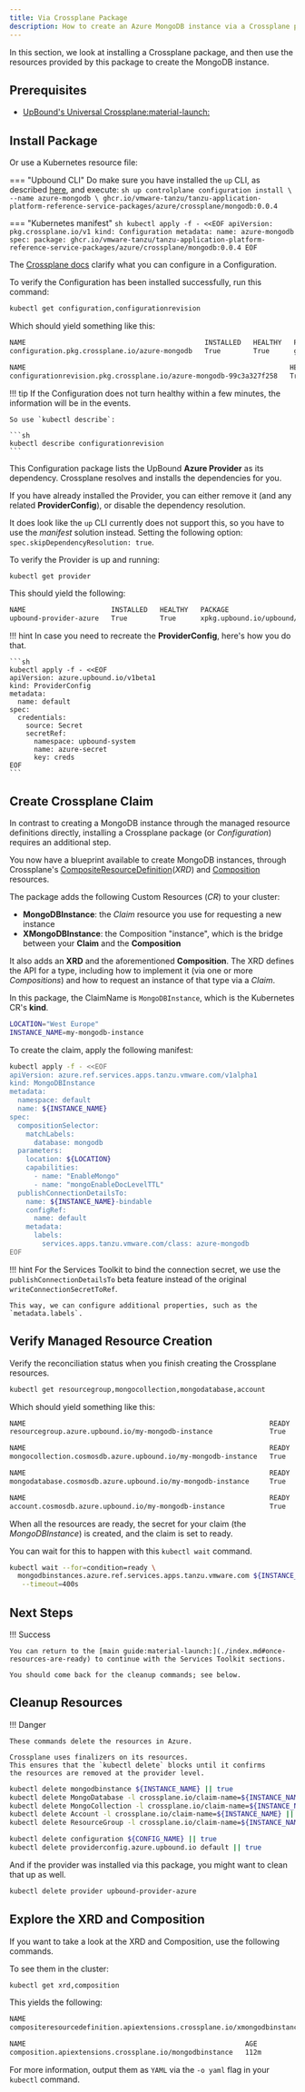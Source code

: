 ```yaml
---
title: Via Crossplane Package
description: How to create an Azure MongoDB instance via a Crossplane package
---
```


In this section, we look at installing a Crossplane package,
and then use the resources provided by this package to create the MongoDB instance.

## Prerequisites

* [UpBound's Universal Crossplane:material-launch:](../../../../../../crossplane/)

## Install Package

Or use a Kubernetes resource file:

=== "Upbound CLI"
    Do make sure you have installed the `up` CLI, as described [here](../../../../../../crossplane), and execute:
    ```sh
    up controlplane configuration install \
        --name azure-mongodb \
        ghcr.io/vmware-tanzu/tanzu-application-platform-reference-service-packages/azure/crossplane/mongodb:0.0.4
    ```

=== "Kubernetes manifest"
    ```sh
    kubectl apply -f - <<EOF
    apiVersion: pkg.crossplane.io/v1
    kind: Configuration
    metadata:
        name: azure-mongodb
    spec:
        package: ghcr.io/vmware-tanzu/tanzu-application-platform-reference-service-packages/azure/crossplane/mongodb:0.0.4
    EOF
    ```

The [Crossplane docs](https://crossplane.io/docs/v1.10/concepts/packages.html#specpackage) clarify what you can configure in a Configuration.

To verify the Configuration has been installed successfully, run this command:

```sh
kubectl get configuration,configurationrevision
```

Which should yield something like this:

```sh
NAME                                            INSTALLED   HEALTHY   PACKAGE                                                                                                            AGE
configuration.pkg.crossplane.io/azure-mongodb   True        True      ghcr.io/vmware-tanzu/tanzu-application-platform-reference-service-packages/azure/crossplane/mongodb:0.0.4          13m

NAME                                                                 HEALTHY   REVISION   IMAGE                                                                                                              STATE    DEP-FOUND   DEP-INSTALLED   AGE
configurationrevision.pkg.crossplane.io/azure-mongodb-99c3a327f258   True      1          ghcr.io/vmware-tanzu/tanzu-application-platform-reference-service-packages/azure/crossplane/mongodb:0.0.4          Active   1           1               13m
```

!!! tip
    If the Configuration does not turn healthy within a few minutes,
    the information will be in the events.
    
    So use `kubectl describe`:

    ```sh
    kubectl describe configurationrevision
    ```

This Configuration package lists the UpBound **Azure Provider** as its dependency.
Crossplane resolves and installs the dependencies for you.

If you have already installed the Provider, you can either remove it (and any related **ProviderConfig**),
or disable the dependency resolution.

It does look like the `up` CLI currently does not support this,
so you have to use the _manifest_ solution instead.
Setting the following option: `spec.skipDependencyResolution: true`.

To verify the Provider is up and running:

```sh
kubectl get provider
```

This should yield the following:

```sh
NAME                     INSTALLED   HEALTHY   PACKAGE                                          AGE
upbound-provider-azure   True        True      xpkg.upbound.io/upbound/provider-azure:v0.19.0   29m
```

!!! hint
    In case you need to recreate the **ProviderConfig**,
    here's how you do that.

    ```sh
    kubectl apply -f - <<EOF
    apiVersion: azure.upbound.io/v1beta1
    kind: ProviderConfig
    metadata:
      name: default
    spec:
      credentials:
        source: Secret
        secretRef:
          namespace: upbound-system
          name: azure-secret
          key: creds
    EOF
    ```

## Create Crossplane Claim

In contrast to creating a MongoDB instance through the managed resource definitions directly,
installing a Crossplane package (or _Configuration_) requires an additional step.

You now have a blueprint available to create MongoDB instances, through
Crossplane's [CompositeResourceDefinition](https://crossplane.io/docs/v1.10/concepts/composition.html#defining-composite-resources)(_XRD_)
and [Composition](https://crossplane.io/docs/v1.10/concepts/composition.html#configuring-composition) resources.

The package adds the following Custom Resources (_CR_) to your cluster:

* **MongoDBInstance**: the _Claim_ resource you use for requesting a new instance
* **XMongoDBInstance**: the Composition "instance", which is the bridge between your **Claim** and the **Composition**

It also adds an **XRD** and the aforementioned **Composition**.
The XRD defines the API for a type, including how to implement it (via one or more _Compositions_) and
how to request an instance of that type via a _Claim_.

In this package, the ClaimName is `MongoDBInstance`, which is the Kubernetes CR's **kind**.

```sh
LOCATION="West Europe"
INSTANCE_NAME=my-mongodb-instance
```

To create the claim, apply the following manifest:

```sh
kubectl apply -f - <<EOF
apiVersion: azure.ref.services.apps.tanzu.vmware.com/v1alpha1
kind: MongoDBInstance
metadata:
  namespace: default
  name: ${INSTANCE_NAME}
spec:
  compositionSelector:
    matchLabels:
      database: mongodb
  parameters:
    location: ${LOCATION}
    capabilities:
      - name: "EnableMongo"
      - name: "mongoEnableDocLevelTTL"
  publishConnectionDetailsTo:
    name: ${INSTANCE_NAME}-bindable
    configRef:
      name: default
    metadata:
      labels:
        services.apps.tanzu.vmware.com/class: azure-mongodb
EOF
```

!!! hint
    For the Services Toolkit to bind the connection secret, 
    we use the `publishConnectionDetailsTo` beta feature instead of the original `writeConnectionSecretToRef`.

    This way, we can configure additional properties, such as the `metadata.labels`.

## Verify Managed Resource Creation

Verify the reconciliation status when you finish creating the Crossplane resources.

```sh
kubectl get resourcegroup,mongocollection,mongodatabase,account
```

Which should yield something like this:

```sh
NAME                                                            READY   SYNCED   EXTERNAL-NAME         AGE
resourcegroup.azure.upbound.io/my-mongodb-instance              True    True     my-mongodb-instance   26h

NAME                                                            READY   SYNCED   EXTERNAL-NAME         AGE
mongocollection.cosmosdb.azure.upbound.io/my-mongodb-instance   True    True     my-mongodb-instance   26h

NAME                                                            READY   SYNCED   EXTERNAL-NAME         AGE
mongodatabase.cosmosdb.azure.upbound.io/my-mongodb-instance     True    True     my-mongodb-instance   26h

NAME                                                            READY   SYNCED   EXTERNAL-NAME         AGE
account.cosmosdb.azure.upbound.io/my-mongodb-instance           True    True     my-mongodb-instance   26h
```

When all the resources are ready, the secret for your claim (the _MongoDBInstance_) is created,
and the claim is set to ready.

You can wait for this to happen with this `kubectl wait` command.

```sh
kubectl wait --for=condition=ready \
  mongodbinstances.azure.ref.services.apps.tanzu.vmware.com ${INSTANCE_NAME} \
   --timeout=400s
```

## Next Steps

!!! Success

    You can return to the [main guide:material-launch:](./index.md#once-resources-are-ready) to continue with the Services Toolkit sections.

    You should come back for the cleanup commands; see below.

## Cleanup Resources

!!! Danger

    These commands delete the resources in Azure.

    Crossplane uses finalizers on its resources.
    This ensures that the `kubectl delete` blocks until it confirms
    the resources are removed at the provider level.

```sh
kubectl delete mongodbinstance ${INSTANCE_NAME} || true
kubectl delete MongoDatabase -l crossplane.io/claim-name=${INSTANCE_NAME} || true
kubectl delete MongoCollection -l crossplane.io/claim-name=${INSTANCE_NAME} || true
kubectl delete Account -l crossplane.io/claim-name=${INSTANCE_NAME} ||  true
kubectl delete ResourceGroup -l crossplane.io/claim-name=${INSTANCE_NAME} || true
```

```sh
kubectl delete configuration ${CONFIG_NAME} || true
kubectl delete providerconfig.azure.upbound.io default || true
```

And if the provider was installed via this package,
you might want to clean that up as well.

```sh
kubectl delete provider upbound-provider-azure
```

## Explore the XRD and Composition

If you want to take a look at the XRD and Composition,
use the following commands.

To see them in the cluster:

```sh
kubectl get xrd,composition
```

This yields the following:

```sh
NAME                                                                                                                 ESTABLISHED   OFFERED   AGE
compositeresourcedefinition.apiextensions.crossplane.io/xmongodbinstances.azure.ref.services.apps.tanzu.vmware.com   True          True      112m

NAME                                                      AGE
composition.apiextensions.crossplane.io/mongodbinstance   112m
```

For more information, output them as `YAML` via the `-o yaml` flag in your `kubectl` command.
